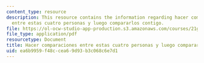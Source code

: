```yaml
---
content_type: resource
description: This resource contains the information regarding hacer comparaciones
  entre estas cuatro personas y luego compararlos contigo.
file: https://ol-ocw-studio-app-production.s3.amazonaws.com/courses/21g-701-spanish-i-fall-2003/ea6b9959f48ccea69d93b3c068c6e7d1_MIT21G_701F03_21adjcom.pdf
file_type: application/pdf
resourcetype: Document
title: Hacer comparaciones entre estas cuatro personas y luego compararlos contigo
uid: ea6b9959-f48c-cea6-9d93-b3c068c6e7d1
---
```

